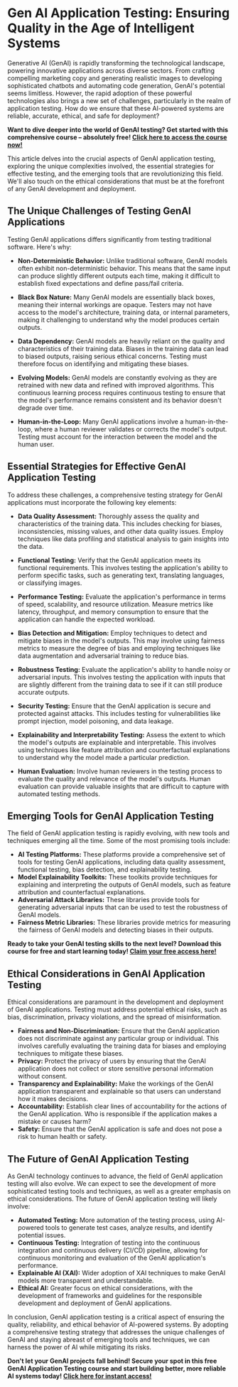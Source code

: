 # Gen AI Application Testing: Ensuring Quality in the Age of Intelligent Systems

Generative AI (GenAI) is rapidly transforming the technological landscape, powering innovative applications across diverse sectors. From crafting compelling marketing copy and generating realistic images to developing sophisticated chatbots and automating code generation, GenAI's potential seems limitless. However, the rapid adoption of these powerful technologies also brings a new set of challenges, particularly in the realm of application testing.  How do we ensure that these AI-powered systems are reliable, accurate, ethical, and safe for deployment?

**Want to dive deeper into the world of GenAI testing? Get started with this comprehensive course – absolutely free! [Click here to access the course now!](https://udemywork.com/gen-ai-application-testing)**

This article delves into the crucial aspects of GenAI application testing, exploring the unique complexities involved, the essential strategies for effective testing, and the emerging tools that are revolutionizing this field.  We'll also touch on the ethical considerations that must be at the forefront of any GenAI development and deployment.

## The Unique Challenges of Testing GenAI Applications

Testing GenAI applications differs significantly from testing traditional software.  Here's why:

*   **Non-Deterministic Behavior:** Unlike traditional software, GenAI models often exhibit non-deterministic behavior. This means that the same input can produce slightly different outputs each time, making it difficult to establish fixed expectations and define pass/fail criteria.

*   **Black Box Nature:** Many GenAI models are essentially black boxes, meaning their internal workings are opaque. Testers may not have access to the model's architecture, training data, or internal parameters, making it challenging to understand why the model produces certain outputs.

*   **Data Dependency:**  GenAI models are heavily reliant on the quality and characteristics of their training data. Biases in the training data can lead to biased outputs, raising serious ethical concerns.  Testing must therefore focus on identifying and mitigating these biases.

*   **Evolving Models:** GenAI models are constantly evolving as they are retrained with new data and refined with improved algorithms. This continuous learning process requires continuous testing to ensure that the model's performance remains consistent and its behavior doesn't degrade over time.

*   **Human-in-the-Loop:** Many GenAI applications involve a human-in-the-loop, where a human reviewer validates or corrects the model's output.  Testing must account for the interaction between the model and the human user.

## Essential Strategies for Effective GenAI Application Testing

To address these challenges, a comprehensive testing strategy for GenAI applications must incorporate the following key elements:

*   **Data Quality Assessment:** Thoroughly assess the quality and characteristics of the training data. This includes checking for biases, inconsistencies, missing values, and other data quality issues. Employ techniques like data profiling and statistical analysis to gain insights into the data.

*   **Functional Testing:** Verify that the GenAI application meets its functional requirements. This involves testing the application's ability to perform specific tasks, such as generating text, translating languages, or classifying images.

*   **Performance Testing:** Evaluate the application's performance in terms of speed, scalability, and resource utilization.  Measure metrics like latency, throughput, and memory consumption to ensure that the application can handle the expected workload.

*   **Bias Detection and Mitigation:** Employ techniques to detect and mitigate biases in the model's outputs. This may involve using fairness metrics to measure the degree of bias and employing techniques like data augmentation and adversarial training to reduce bias.

*   **Robustness Testing:** Evaluate the application's ability to handle noisy or adversarial inputs.  This involves testing the application with inputs that are slightly different from the training data to see if it can still produce accurate outputs.

*   **Security Testing:**  Ensure that the GenAI application is secure and protected against attacks. This includes testing for vulnerabilities like prompt injection, model poisoning, and data leakage.

*   **Explainability and Interpretability Testing:**  Assess the extent to which the model's outputs are explainable and interpretable. This involves using techniques like feature attribution and counterfactual explanations to understand why the model made a particular prediction.

*   **Human Evaluation:**  Involve human reviewers in the testing process to evaluate the quality and relevance of the model's outputs. Human evaluation can provide valuable insights that are difficult to capture with automated testing methods.

## Emerging Tools for GenAI Application Testing

The field of GenAI application testing is rapidly evolving, with new tools and techniques emerging all the time. Some of the most promising tools include:

*   **AI Testing Platforms:** These platforms provide a comprehensive set of tools for testing GenAI applications, including data quality assessment, functional testing, bias detection, and explainability testing.
*   **Model Explainability Toolkits:**  These toolkits provide techniques for explaining and interpreting the outputs of GenAI models, such as feature attribution and counterfactual explanations.
*   **Adversarial Attack Libraries:** These libraries provide tools for generating adversarial inputs that can be used to test the robustness of GenAI models.
*   **Fairness Metric Libraries:**  These libraries provide metrics for measuring the fairness of GenAI models and detecting biases in their outputs.

**Ready to take your GenAI testing skills to the next level? Download this course for free and start learning today! [Claim your free access here!](https://udemywork.com/gen-ai-application-testing)**

## Ethical Considerations in GenAI Application Testing

Ethical considerations are paramount in the development and deployment of GenAI applications. Testing must address potential ethical risks, such as bias, discrimination, privacy violations, and the spread of misinformation.

*   **Fairness and Non-Discrimination:**  Ensure that the GenAI application does not discriminate against any particular group or individual. This involves carefully evaluating the training data for biases and employing techniques to mitigate these biases.
*   **Privacy:** Protect the privacy of users by ensuring that the GenAI application does not collect or store sensitive personal information without consent.
*   **Transparency and Explainability:**  Make the workings of the GenAI application transparent and explainable so that users can understand how it makes decisions.
*   **Accountability:**  Establish clear lines of accountability for the actions of the GenAI application.  Who is responsible if the application makes a mistake or causes harm?
*   **Safety:** Ensure that the GenAI application is safe and does not pose a risk to human health or safety.

## The Future of GenAI Application Testing

As GenAI technology continues to advance, the field of GenAI application testing will also evolve.  We can expect to see the development of more sophisticated testing tools and techniques, as well as a greater emphasis on ethical considerations.  The future of GenAI application testing will likely involve:

*   **Automated Testing:**  More automation of the testing process, using AI-powered tools to generate test cases, analyze results, and identify potential issues.
*   **Continuous Testing:**  Integration of testing into the continuous integration and continuous delivery (CI/CD) pipeline, allowing for continuous monitoring and evaluation of the GenAI application's performance.
*   **Explainable AI (XAI):**  Wider adoption of XAI techniques to make GenAI models more transparent and understandable.
*   **Ethical AI:**  Greater focus on ethical considerations, with the development of frameworks and guidelines for the responsible development and deployment of GenAI applications.

In conclusion, GenAI application testing is a critical aspect of ensuring the quality, reliability, and ethical behavior of AI-powered systems. By adopting a comprehensive testing strategy that addresses the unique challenges of GenAI and staying abreast of emerging tools and techniques, we can harness the power of AI while mitigating its risks.

**Don't let your GenAI projects fall behind! Secure your spot in this free GenAI Application Testing course and start building better, more reliable AI systems today! [Click here for instant access!](https://udemywork.com/gen-ai-application-testing)**
